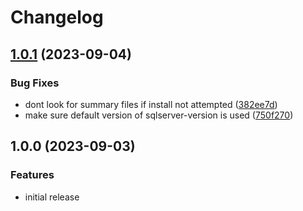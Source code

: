 # Changelog

## [1.0.1](https://github.com/tediousjs/setup-sqlserver/compare/v1.0.0...v1.0.1) (2023-09-04)


### Bug Fixes

* dont look for summary files if install not attempted ([382ee7d](https://github.com/tediousjs/setup-sqlserver/commit/382ee7d928e8a9fa951b4dc96e243e6a086b1cea))
* make sure default version of sqlserver-version is used ([750f270](https://github.com/tediousjs/setup-sqlserver/commit/750f270d23c20a4854d983dfaa40af028264dca7))

## 1.0.0 (2023-09-03)

### Features

* initial release
